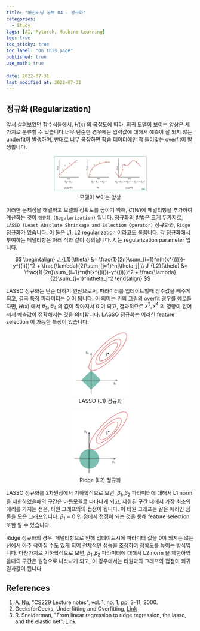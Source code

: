 ```yaml
---
title: "머신러닝 공부 04 - 정규화"
categories:
  - Study
tags: [AI, Pytorch, Machine Learning]
toc: true
toc_sticky: true
toc_label: "On this page"
published: true
use_math: true

date: 2022-07-31
last_modified_at: 2022-07-31
---
```


## 정규화 (Regularization)

앞서 살펴보았던 함수식들에서, $H(x)$ 의 복잡도에 따라, 회귀 모델이 보이는 양상은 세가지로 분류할 수 있습니다.너무 단순한 경우에는 입력값에 대해서 예측이 잘 되지 않는 underfit이 발생하며, 반대로 너무 복잡하면 학습 데이터에만 딱 들어맞는 overfit이 발생합니다.

<center>
<figure style="width:50%"> <img src="/Images/Study/mlstudy/4/fits.png" />
<figcaption>모델이 보이는 양상</figcaption>
</figure>
</center>

이러한 문제점을 해결하고 모델의 정확도를 높이기 위해, $C(W)$에 페널티항을 추가하여 계산하는 것이 `정규화 (Regularization)` 입니다. 정규화의 방법은 크게 두가지로, `LASSO (Least Absolute Shrinkage and Selection Operator)` 정규화와, `Ridge` 정규화가 있습니다. 이 둘은 L1, L2 regularization 이라고도 불립니다. 각 정규화에서 부여하는 페널티항은 아래 식과 같이 정의됩니다. $\lambda$ 는 regularization parameter 입니다.

$$
\begin{align}
J_{L1}(\theta) &= \frac{1}{2n}\sum_{i=1}^n(h(x^{(i)})-y^{(i)})^2 + \frac{\lambda}{2}\sum_{j=1}^n|\theta_j| \\
J_{L2}(\theta) &= \frac{1}{2n}\sum_{i=1}^n(h(x^{(i)})-y^{(i)})^2 + \frac{\lambda}{2}\sum_{j=1}^n\theta_j^2
\end{align}
$$

LASSO 정규화는 단순 더하기 연산으로써, 파라미터를 업데이트할때 상수값을 빼주게 되고, 결국 특정 파라미터는 0 이 됩니다. 이 의미는 위의 그림의 overfit 경우를 예로들자면, $H(x)$ 에서 $\theta_3, \theta_4$ 의 값이 작아져서 0 이 되고, 결과적으로 $x^3, x^4$ 의 영향이 없어져서 예측값이 정확해지는 것을 의미합니다. LASSO 정규화는 이러한 feature selection 이 가능한 특징이 있습니다.

<center>
<figure style="width: 30%"> <img src="/Images/Study/mlstudy/4/lasso.jpg" alt="LASSO regularization" id="lasso"/>
<figcaption>LASSO (L1) 정규화</figcaption>
</figure>

<figure style="width: 30%"> <img src="/Images/Study/mlstudy/4/ridge.jpg" alt="Ridge regularization" id="ridge"/>
<figcaption>Ridge (L2) 정규화</figcaption>
</figure>
</center>

LASSO 정규화를 2차원상에서 기하학적으로 보면, $\beta_1, \beta_2$ 파라미터에 대해서  L1 norm 을 제한하였을때의 구간은 마름모꼴로 나타나게 되고, 제한된 구간 내에서 가장 최소의 에러를 가지는 점은, 타원 그래프와의 접점이 됩니다. 이 타원 그래프는 같은 에러인 점들을 모은 그래프입니다. $\beta_1=0$ 인 점에서 접점이 되는 것을 통해 feature selection 또한 알 수 있습니다.

Ridge 정규화의 경우, 페널티항으로 인해 업데이트시에 파라미터 값을 0이 되지는 않는 선에서 아주 작아질 수도 있게 되어 전체적인 성능을 조정하여 정확도를 높이는 방식입니다. 마찬가지로 기하학적으로 보면, $\beta_1, \beta_2$ 파라미터에 대해서 L2 norm 을 제한하였을때의 구간은 원형으로 나타나게 되고, 이 경우에서는 타원과의 그래프의 접점이 회귀 결과값이 됩니다. 

## References
1. A. Ng, "CS229 Lecture notes", vol. 1, no. 1, pp. 3–11, 2000.
2. GeeksforGeeks, Underfitting and Overfitting, [Link](https://www.geeksforgeeks.org/underfitting-and-overfitting-in-machine-learning/)
3. R. Sneiderman, "From linear regression to ridge regression, the lasso, and the elastic net", [Link](https://towardsdatascience.com/from-linear-regression-to-ridge-regression-the-lasso-and-the-elastic-net-4eaecaf5f7e6)